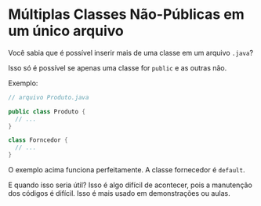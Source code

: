 # Múltiplas Classes Não-Públicas em um único arquivo

Você sabia que é possível inserir mais de uma classe em um arquivo `.java`?

Isso só é possível se apenas uma classe for `public` e as outras não.

Exemplo:

```java
// arquivo Produto.java

public class Produto {
  // ...
}

class Forncedor {
  // ...
}
```

O exemplo acima funciona perfeitamente. A classe fornecedor é `default`.

E quando isso seria útil? Isso é algo difícil de acontecer, pois a manutenção dos códigos é difícil.
Isso é mais usado em demonstrações ou aulas.